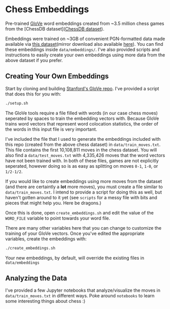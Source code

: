 # Chess Embeddings

Pre-trained [GloVe](git@github.com:stanfordnlp/GloVe.git) word embeddings created from ~3.5 million chess games from the [ChessDB dataset]([ChessDB dataset](https://chessdb.sourceforge.net/)).

Embeddings were trained on ~3GB of convenient PGN-formatted data made available via [this dataset](http://chess-research-project.readthedocs.io/en/latest/)(mirror download also available [here](https://brannondorsey.s3.amazonaws.com/ChessEmbeddings/all.pgn.zip)). You can find these embeddings inside `data/embeddings/`. I've also provided scripts and instructions to easily create your own embeddings using more data from the above dataset if you prefer.

## Creating Your Own Embeddings

Start by cloning and building [Stanford's GloVe repo](https://github.com/stanfordnlp/GloVe). I've provided a script that does this for you with:

```bash
./setup.sh
```

The GloVe tools require a file filled with words (in our case chess moves) seperated by spaces to train the embedding vectors with. Because GloVe trains word vectors that represent word colocation statistics, the order of the words in this input file is very important. 

I've included the file that I used to generate the embeddings included with this repo (created from the above chess dataset) in `data/train_moves.txt`. This file contains the first 10,108,811 moves in the chess dataset. You will also find a `data/test_moves.txt` with 4,335,426 moves that the word vectors have not been trained with. In both of these files, games are not explicitly seperated, however doing so is as easy as splitting on moves `0-1`, `1-0`, or `1/2-1/2`. 

If you would like to create embeddings using more moves from the dataset (and there are certaintly a **lot** more moves), you must create a file similar to `data/train_moves.txt`. I intend to provide a script for doing this as well, but haven't gotten around to it yet (see `scripts` for a messy file with bits and pieces that might help you. Here be dragons.)

Once this is done, open `create_embeddings.sh` and edit the value of the `WORD_FILE` variable to point towards your word file.

There are many other variables here that you can change to customize the training of your GloVe vectors. Once you've edited the appropriate variables, create the embeddings with:

```bash
./create_embeddings.sh
```

Your new embeddings, by default, will override the existing files in `data/embeddings`

## Analyzing the Data

I've provided a few Jupyter notebooks that analyze/visualize the moves in `data/train_moves.txt` in different ways. Poke around `notebooks` to learn some interesting things about chess :) 
